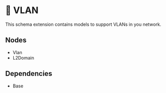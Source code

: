 # 🧩 VLAN

This schema extension contains models to support VLANs in you network.

## Nodes

- Vlan
- L2Domain

## Dependencies

- Base
